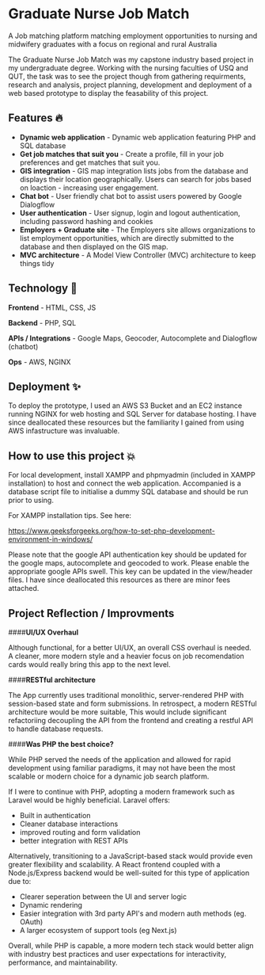 
# Graduate Nurse Job Match

A Job matching platform matching employment opportunities to nursing and midwifery graduates with a focus on regional and rural Australia 

The Graduate Nurse Job Match was my capstone industry based project in my undergraduate degree. Working with the nursing faculties of USQ and QUT, the task was to see the project though from gathering requirments, research and analysis, project planning, development and deployment of a web based prototype to display the feasability of this project.

## Features 🔥
- **Dynamic web application** - Dynamic web application featuring PHP and SQL database
- **Get job matches that suit you** - Create a profile, fill in your job preferences and get matches that suit you.
- **GIS integration** - GIS map integration lists jobs from the database and displays their location geographically. Users can search for jobs based on loaction - increasing user engagement.
- **Chat bot** - User friendly chat bot to assist users powered by Google Dialogflow
- **User authentication** - User signup, login and logout authentication, including password hashing and cookies
- **Employers + Graduate site** - The Employers site allows organizations to list employment opportunities, which are directly submitted to the database and then displayed on the GIS map. 
- **MVC architecture** - A Model View Controller (MVC) architecture to keep things tidy

## Technology 💫
**Frontend** - HTML, CSS, JS

**Backend** - PHP, SQL

**APIs / Integrations** - Google Maps, Geocoder, Autocomplete and Dialogflow (chatbot) 

**Ops** - AWS, NGINX

## Deployment ✨
To deploy the prototype, I used an AWS S3 Bucket and an EC2 instance running NGINX for web hosting and SQL Server for database hosting. I have since deallocated these resources but the familiarity I gained from using AWS infastructure was invaluable.

## How to use this project 💥
For local development, install XAMPP and phpmyadmin (included in XAMPP installation) to host and connect the web application. Accompanied is a database script file to initialise a dummy SQL database and should be run prior to using.

For XAMPP installation tips. See here:

https://www.geeksforgeeks.org/how-to-set-php-development-environment-in-windows/

Please note that the google API authentication key should be updated for the google maps, autocomplete and geocoded to work. Please enable the appropriate google APIs swell. This key can be updated in the view/header files. I have since deallocated this resources as there are minor fees attached.

## Project Reflection / Improvments  

####**UI/UX Overhaul**

Although functional, for a better UI/UX, an overall CSS overhaul is needed. A cleaner, more modern style and a heavier focus on job recomendation cards would really bring this app to the next level. 

####**RESTful architecture**

The App currently uses traditional monolithic, server-rendered PHP with session-based state and form submissions. In retrospect, a modern RESTful architecture would be more suitable, This would include significant refactoriing decoupling the API from the frontend and creating a restful API to handle database requests.

####**Was PHP the best choice?**

While PHP served the needs of the application and allowed for rapid development using familiar paradigms, it may not have been the most scalable or modern choice for a dynamic job search platform.

If I were to continue with PHP, adopting a modern framework such as Laravel would be highly beneficial. Laravel offers:
  - Built in authentication
  - Cleaner database interactions
  - improved routing and form validation
  - better integration with REST APIs

Alternatively, transitioning to a JavaScript-based stack would provide even greater flexibility and scalability. A React frontend coupled with a Node.js/Express backend would be well-suited for this type of application due to:
  - Clearer seperation between the UI and server logic
  - Dynamic rendering
  - Easier integration with 3rd party API's and modern auth methods (eg. OAuth)
  - A larger ecosystem of support tools (eg Next.js)

Overall, while PHP is capable, a more modern tech stack would better align with industry best practices and user expectations for interactivity, performance, and maintainability.

